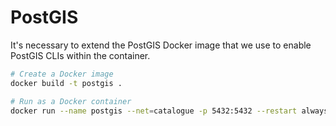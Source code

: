# PostGIS
It's necessary to extend the PostGIS Docker image that we use to enable PostGIS CLIs within the container.

```sh
# Create a Docker image
docker build -t postgis .

# Run as a Docker container
docker run --name postgis --net=catalogue -p 5432:5432 --restart always -e POSTGRES_USER=admin -e POSTGRES_PASSWORD=password -e POSTGRES_DB=databooks -d postgis
```